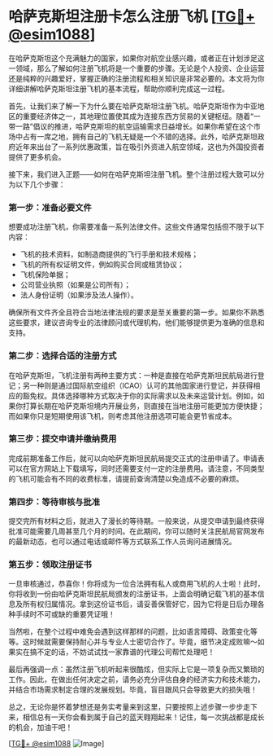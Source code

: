 # 哈萨克斯坦注册卡怎么注册飞机 [[TG💪+ @esim1088](https://t.me/s/esim1088)]

在哈萨克斯坦这个充满魅力的国家，如果你对航空业感兴趣，或者正在计划涉足这一领域，那么了解如何注册飞机将是一个重要的步骤。无论是个人投资、企业运营还是纯粹的兴趣爱好，掌握正确的注册流程和相关知识是非常必要的。本文将为你详细讲解哈萨克斯坦注册飞机的基本流程，帮助你顺利完成这一过程。

首先，让我们来了解一下为什么要在哈萨克斯坦注册飞机。哈萨克斯坦作为中亚地区的重要经济体之一，其地理位置使其成为连接东西方贸易的关键枢纽。随着“一带一路”倡议的推进，哈萨克斯坦的航空运输需求日益增长。如果你希望在这个市场中占有一席之地，拥有自己的飞机无疑是一个不错的选择。此外，哈萨克斯坦政府近年来出台了一系列优惠政策，旨在吸引外资进入航空领域，这也为外国投资者提供了更多机会。

接下来，我们进入正题——如何在哈萨克斯坦注册飞机。整个注册过程大致可以分为以下几个步骤：

### 第一步：准备必要文件

想要成功注册飞机，你需要准备一系列法律文件。这些文件通常包括但不限于以下内容：
- 飞机的技术资料，如制造商提供的飞行手册和技术规格；
- 飞机的所有权证明文件，例如购买合同或租赁协议；
- 飞机保险单据；
- 公司营业执照（如果是公司所有）；
- 法人身份证明（如果涉及法人操作）。

确保所有文件齐全且符合当地法律法规的要求是至关重要的第一步。如果你不熟悉这些要求，建议咨询专业的法律顾问或代理机构，他们能够提供更为准确的信息和支持。

### 第二步：选择合适的注册方式

在哈萨克斯坦，飞机注册有两种主要方式：一种是直接在哈萨克斯坦民航局进行登记；另一种则是通过国际航空组织（ICAO）认可的其他国家进行登记，并获得相应的豁免权。具体选择哪种方式取决于你的实际需求以及未来运营计划。例如，如果你打算长期在哈萨克斯坦境内开展业务，则直接在当地注册可能更加方便快捷；而如果你只是短期使用该飞机，则考虑其他注册选项可能会更节省成本。

### 第三步：提交申请并缴纳费用

完成前期准备工作后，就可以向哈萨克斯坦民航局提交正式的注册申请了。申请表可以在官方网站上下载填写，同时还需要支付一定的注册费用。请注意，不同类型的飞机可能会有不同的收费标准，请提前查询清楚以免造成不必要的麻烦。

### 第四步：等待审核与批准

提交完所有材料之后，就进入了漫长的等待期。一般来说，从提交申请到最终获得批准可能需要几周甚至几个月的时间。在此期间，你可以随时关注民航局官网发布的最新动态，也可以通过电话或邮件等方式联系工作人员询问进展情况。

### 第五步：领取注册证书

一旦审核通过，恭喜你！你将成为一位合法拥有私人或商用飞机的人士啦！此时，你将收到一份由哈萨克斯坦民航局颁发的注册证书，上面会明确记载飞机的基本信息及所有权归属情况。拿到这份证书后，请妥善保管好它，因为它将是日后办理各种手续时不可或缺的重要凭证哦！

当然啦，在整个过程中难免会遇到这样那样的问题，比如语言障碍、政策变化等等。这时候就需要保持耐心并与专业人士密切合作了。毕竟，细节决定成败嘛～如果实在搞不定的话，不妨试试找一家靠谱的代理公司帮忙处理吧！

最后再强调一点：虽然注册飞机听起来很酷炫，但实际上它是一项复杂而又繁琐的工作。因此，在做出任何决定之前，请务必充分评估自身的经济实力和技术能力，并结合市场需求制定合理的发展规划。毕竟，盲目跟风只会导致更大的损失哦！

总之，无论你是怀着梦想还是务实考量来到这里，只要按照上述步骤一步步走下来，相信总有一天你会看到属于自己的蓝天翱翔起来！记住，每一次挑战都是成长的机会，加油干吧！

[[TG💪+ @esim1088](https://t.me/s/esim1088) ![Image](https://i.postimg.cc/4NQfJmqS/Snipaste-2025-05-13-00-14-12.png)]